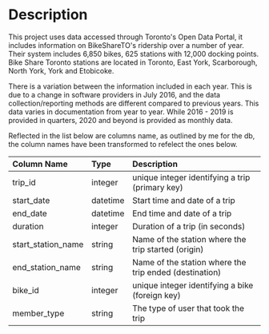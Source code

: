 # Description
This project uses data accessed through Toronto's Open Data Portal, it includes information 
on BikeShareTO's ridership over a number of year. Their system includes 6,850 bikes, 
625 stations with 12,000 docking points. Bike Share Toronto stations are located
in Toronto, East York, Scarborough, North York, York and Etobicoke.

There is a variation between the information included in each year. This is due 
to a change in software providers in July 2016, and the data collection/reporting methods 
are different compared to previous years. This data varies in documentation from year
to year. While 2016 - 2019 is provided in quarters, 2020 and beyond is provided as monthly data. 

Reflected in the list below are columns name, as outlined by me for the db, the column names 
have been transformed to refelect the ones below.
 
| Column Name | Type | Description |
|:------------|:-----|:-------------------------|
| trip_id| integer| unique integer identifying a trip (primary key)|
| start_date| datetime| Start time and date of a trip|
| end_date| datetime|	End time and date of a trip|
| duration| integer|	Duration of a trip (in seconds)|
| start_station_name| string| Name of the station where the trip started (origin)|
| end_station_name| string| Name of the station where the trip ended (destination)|
| bike_id| integer| unique integer	identifying a bike (foreign key)|
| member_type| string| The type of user that took the trip|
